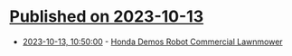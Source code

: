 # [Published on 2023-10-13](index.md)

* [2023-10-13, 10:50:00](https://soylentnews.org/article.pl?sid=23/10/12/0058239&from=rss) - [Honda Demos Robot Commercial Lawnmower](https://soylentnews.org/article.pl?sid=23/10/12/0058239&from=rss)
